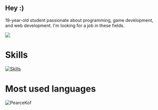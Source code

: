 ## Hey :)

19-year-old student passionate about programming, game development, and web development. I'm looking for a job in these fields.
<p align="left">  
<img src ="https://badge.mediaplus.ma/darkblue/blaurent?1337Badge=off&UM6P=off">
</p>

# Skills
[![Skills](https://skillicons.dev/icons?i=unity,js,python,django,nodejs,react,c,cpp,cs,docker,git,linux,bash,bootstrap,html)](https://skillicons.dev)

# Most used languages
<p align="left">
  <img src="https://github-readme-stats.vercel.app/api/top-langs?username=PearceKof&show_icons=true&locale=en&layout=compact&theme=github_dark" alt="PearceKof" />
</p>
